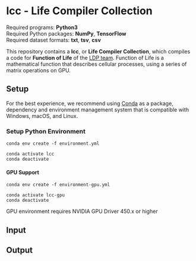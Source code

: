 # lcc - Life Compiler Collection
Required programs: **Python3**\
Required Python packages: **NumPy**, **TensorFlow**\
Required dataset formats: **txt**, **tsv**, **csv**

This repository contains a **lcc**, or **Life Compiler Collection**, 
which compiles a code for **Function of Life** of the [LDP team](https://kim-lab.org/). 
Function of Life is a mathematical function that describes cellular processes,
using a series of matrix operations on GPU.

## Setup

For the best experience, we recommend using [Conda](https://docs.conda.io/projects/conda/en/latest/#) 
as a package, dependency and environment management system 
that is compatible with Windows, macOS, and Linux. 

### Setup Python Environment

    conda env create -f environment.yml

    conda activate lcc
    conda deactivate


#### GPU Support

	conda env create -f environment-gpu.yml

	conda activate lcc-gpu
	conda deactivate


GPU environment requires NVIDIA GPU Driver 450.x or higher

## Input

## Output
